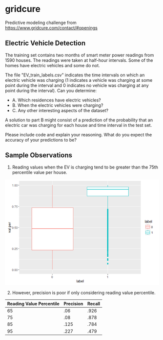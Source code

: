 # gridcure
Predictive modeling challenge from https://www.gridcure.com/contact/#openings

## Electric Vehicle Detection

The training set contains two months of smart meter power readings from 1590 houses. The readings were taken at half-hour intervals.  Some of the homes have electric vehicles and some do not.

The file  "EV_train_labels.csv" indicates the time intervals on which an electric vehicle was charging (1 indicates a vehicle was charging at some point during the interval and 0 indicates no vehicle was charging at any point during the interval).  Can you determine:

* A. Which residences have electric vehicles?
* B. When the electric vehicles were charging?
* C. Any other interesting aspects of the dataset?

A solution to part B might consist of a prediction of the probability that an electric car was charging for each house and time interval in the test set.

Please include code and explain your reasoning.  What do you expect the accuracy of your predictions to be?

## Sample Observations

1. Reading values when the EV is charging tend to be greater than the 75th percentile value per house.

![boxplot_percentile](https://github.com/aqsmith08/gridcure/blob/master/boxplot_percentile.png)

2. However, precision is poor if only considering reading value percentile. 

Reading Value Percentile | Precision | Recall
------------------------ | ----------|-------
65 | .06 | .926
75 | .08 | .878
85 | .125 | .784
95 | .227 | .479
